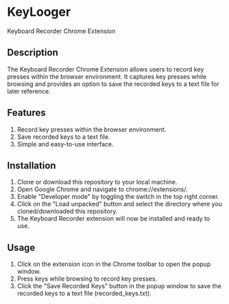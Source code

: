 # KeyLooger
Keyboard Recorder Chrome Extension
## Description
The Keyboard Recorder Chrome Extension allows users to record key presses within the browser environment. It captures key presses while browsing and provides an option to save the recorded keys to a text file for later reference.
## Features
1. Record key presses within the browser environment.
2. Save recorded keys to a text file.
3.  Simple and easy-to-use interface.

## Installation

1. Clone or download this repository to your local machine.
2. Open Google Chrome and navigate to chrome://extensions/.
3. Enable "Developer mode" by toggling the switch in the top right corner.
4. Click on the "Load unpacked" button and select the directory where you cloned/downloaded this repository.
5. The Keyboard Recorder extension will now be installed and ready to use.

## Usage
1. Click on the extension icon in the Chrome toolbar to open the popup window.
2. Press keys while browsing to record key presses.
3. Click the "Save Recorded Keys" button in the popup window to save the recorded keys to a text file (recorded_keys.txt).
   
